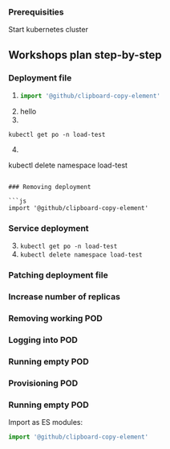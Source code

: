 ### Prerequisities

Start kubernetes cluster

## Workshops plan step-by-step

### Deployment file

1.
   ```js
   import '@github/clipboard-copy-element'
   ``` 
2. hello
3. 
```
kubectl get po -n load-test
```
4. ```
kubectl delete namespace load-test
```

### Removing deployment

```js
import '@github/clipboard-copy-element'
```

### Service deployment
3. `kubectl get po -n load-test`
4. `kubectl delete namespace load-test`
### Patching deployment file

### Increase number of replicas

### Removing working POD

### Logging into POD

### Running empty POD

### Provisioning POD

### Running empty POD



Import as ES modules:

```js
import '@github/clipboard-copy-element'
```
